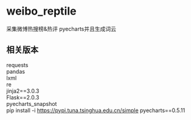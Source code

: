 # weibo_reptile
采集微博热搜榜&amp;热评
pyecharts并且生成词云

## 相关版本
requests<br>
pandas<br>
lxml<br>
re<br>
jinja2==3.0.3<br>
Flask==2.0.3<br>
pyecharts_snapshot<br>
pip install -i https://pypi.tuna.tsinghua.edu.cn/simple pyecharts==0.5.11<br>
